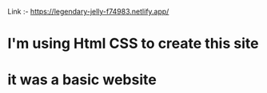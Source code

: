 Link :- https://legendary-jelly-f74983.netlify.app/

# I'm using Html CSS to create this site

# it was a basic website
